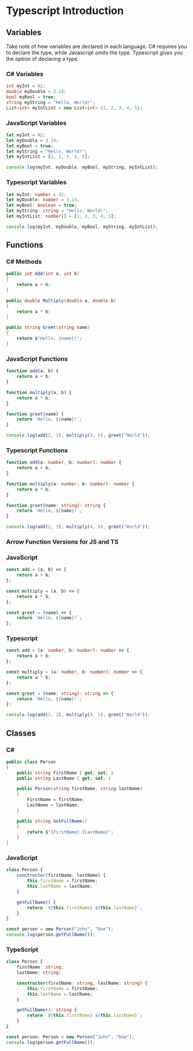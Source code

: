 # Typescript Introduction

## Variables
Take note of how variables are declared in each language. C# requires you to declare the type, while Javascript omits the type. Typescript gives you the option of declaring a type.

### C# Variables

```csharp
int myInt = 42;
double myDouble = 3.14;
bool myBool = true;
string myString = "Hello, World!";
List<int> myIntList = new List<int> {1, 2, 3, 4, 5};
```
### JavaScript Variables

```javascript
let myInt = 42;
let myDouble = 3.14;
let myBool = true;
let myString = "Hello, World!";
let myIntList = [1, 2, 3, 4, 5];

console.log(myInt, myDouble, myBool, myString, myIntList);
```

### Typescript Variables
```typescript
let myInt: number = 42;
let myDouble: number = 3.14;
let myBool: boolean = true;
let myString: string = "Hello, World!";
let myIntList: number[] = [1, 2, 3, 4, 5];

console.log(myInt, myDouble, myBool, myString, myIntList);
```

## Functions

### C# Methods

```csharp
public int Add(int a, int b)
{
    return a + b;
}

public double Multiply(double a, double b)
{
    return a * b;
}

public string Greet(string name)
{
    return $"Hello, {name}!";
}
```
### JavaScript Functions

```javascript
function add(a, b) {
    return a + b;
}

function multiply(a, b) {
    return a * b;
}

function greet(name) {
    return `Hello, ${name}!`;
}

console.log(add(2, 3), multiply(4, 5), greet("World"));
```

### Typescript Functions
```typescript
function add(a: number, b: number): number {
    return a + b;
}

function multiply(a: number, b: number): number {
    return a * b;
}

function greet(name: string): string {
    return `Hello, ${name}!`;
}

console.log(add(2, 3), multiply(4, 5), greet("World"));
```

### Arrow Function Versions for JS and TS
### JavaScript
```javascript
const add = (a, b) => {
    return a + b;
};

const multiply = (a, b) => {
    return a * b;
};

const greet = (name) => {
    return `Hello, ${name}!`;
};
```
### Typescript

```typescript
const add = (a: number, b: number): number => {
    return a + b;
};

const multiply = (a: number, b: number): number => {
    return a * b;
};

const greet = (name: string): string => {
    return `Hello, ${name}!`;
};

console.log(add(2, 3), multiply(4, 5), greet("World"));
```

## Classes

### C#
```csharp
public class Person
{
    public string FirstName { get; set; }
    public string LastName { get; set; }

    public Person(string firstName, string lastName)
    {
        FirstName = firstName;
        LastName = lastName;
    }

    public string GetFullName()
    {
        return $"{FirstName} {LastName}";
    }
}

```

### JavaScript
```javascript
class Person {
    constructor(firstName, lastName) {
        this.firstName = firstName;
        this.lastName = lastName;
    }

    getFullName() {
        return `${this.firstName} ${this.lastName}`;
    }
}

const person = new Person("John", "Doe");
console.log(person.getFullName());
```

### TypeScript
```typescript
class Person {
    firstName: string;
    lastName: string;

    constructor(firstName: string, lastName: string) {
        this.firstName = firstName;
        this.lastName = lastName;
    }

    getFullName(): string {
        return `${this.firstName} ${this.lastName}`;
    }
}

const person: Person = new Person("John", "Doe");
console.log(person.getFullName());
```